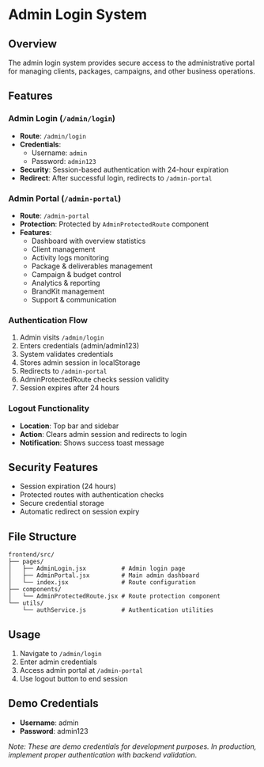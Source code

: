 # Admin Login System

## Overview
The admin login system provides secure access to the administrative portal for managing clients, packages, campaigns, and other business operations.

## Features

### Admin Login (`/admin/login`)
- **Route**: `/admin/login`
- **Credentials**: 
  - Username: `admin`
  - Password: `admin123`
- **Security**: Session-based authentication with 24-hour expiration
- **Redirect**: After successful login, redirects to `/admin-portal`

### Admin Portal (`/admin-portal`)
- **Route**: `/admin-portal`
- **Protection**: Protected by `AdminProtectedRoute` component
- **Features**:
  - Dashboard with overview statistics
  - Client management
  - Activity logs monitoring
  - Package & deliverables management
  - Campaign & budget control
  - Analytics & reporting
  - BrandKit management
  - Support & communication

### Authentication Flow
1. Admin visits `/admin/login`
2. Enters credentials (admin/admin123)
3. System validates credentials
4. Stores admin session in localStorage
5. Redirects to `/admin-portal`
6. AdminProtectedRoute checks session validity
7. Session expires after 24 hours

### Logout Functionality
- **Location**: Top bar and sidebar
- **Action**: Clears admin session and redirects to login
- **Notification**: Shows success toast message

## Security Features
- Session expiration (24 hours)
- Protected routes with authentication checks
- Secure credential storage
- Automatic redirect on session expiry

## File Structure
```
frontend/src/
├── pages/
│   ├── AdminLogin.jsx          # Admin login page
│   ├── AdminPortal.jsx         # Main admin dashboard
│   └── index.jsx               # Route configuration
├── components/
│   └── AdminProtectedRoute.jsx # Route protection component
└── utils/
    └── authService.js          # Authentication utilities
```

## Usage
1. Navigate to `/admin/login`
2. Enter admin credentials
3. Access admin portal at `/admin-portal`
4. Use logout button to end session

## Demo Credentials
- **Username**: admin
- **Password**: admin123

*Note: These are demo credentials for development purposes. In production, implement proper authentication with backend validation.*
